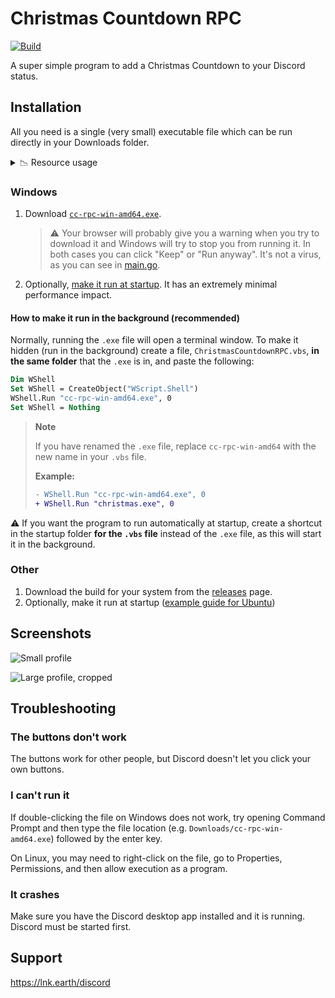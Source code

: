 # Christmas Countdown RPC

<!-- [![Build](https://github.com/christmas-countdown/rpc/actions/workflows/compile.yml/badge.svg)](https://github.com/christmas-countdown/rpc/actions/workflows/compile.yml) -->
[![Build](https://img.shields.io/github/actions/workflow/status/christmas-countdown/rpc/compile.yml?branch=main&style=flat-square)](https://github.com/christmas-countdown/rpc/actions/workflows/compile.yml)

A super simple program to add a Christmas Countdown to your Discord status.

## Installation

All you need is a single (very small) executable file which can be run directly in your Downloads folder.

<details>
	<summary>📉 Resource usage</summary>

Here it is using just 0.7MB (0.0007GB):
![](https://static.eartharoid.me/k/22/06/30153654.png)
</details>

### Windows

1. Download [`cc-rpc-win-amd64.exe`](https://github.com/christmas-countdown/rpc/releases/download/continuous/cc-rpc-win-amd64.exe).
   > ⚠️ Your browser will probably give you a warning when you try to download it and Windows will try to stop you from running it. In both cases you can click "Keep" or "Run anyway". It's not a virus, as you can see in [main.go](https://github.com/christmas-countdown/rpc/blob/main/main.go).
2. Optionally, [make it run at startup](https://support.microsoft.com/en-us/windows/add-an-app-to-run-automatically-at-startup-in-windows-10-150da165-dcd9-7230-517b-cf3c295d89dd). It has an extremely minimal performance impact.

#### How to make it run in the background (recommended)

Normally, running the `.exe` file will open a terminal window.
To make it hidden (run in the background) create a file, `ChristmasCountdownRPC.vbs`, **in the same folder** that the `.exe` is in, and paste the following:
```vb
Dim WShell
Set WShell = CreateObject("WScript.Shell")
WShell.Run "cc-rpc-win-amd64.exe", 0
Set WShell = Nothing
```

> **Note**
> 
> If you have renamed the `.exe` file, replace `cc-rpc-win-amd64` with the new name in your `.vbs` file.
> 
> **Example:**
> 
> ```diff
> - WShell.Run "cc-rpc-win-amd64.exe", 0
> + WShell.Run "christmas.exe", 0
> ```

⚠️ If you want the program to run automatically at startup, create a shortcut in the startup folder **for the `.vbs` file** instead of the `.exe` file, as this will start it in the background. 

### Other

1. Download the build for your system from the [releases](https://github.com/christmas-countdown/rpc/releases) page.
2. Optionally, make it run at startup ([example guide for Ubuntu](https://www.howtogeek.com/686952/how-to-manage-startup-programs-on-ubuntu-linux))

## Screenshots

![Small profile](https://static.eartharoid.me/k/22/06/30134055.png)

![Large profile, cropped](https://static.eartharoid.me/k/22/06/30011959.png)

## Troubleshooting

### The buttons don't work

The buttons work for other people, but Discord doesn't let you click your own buttons.

### I can't run it

If double-clicking the file on Windows does not work, try opening Command Prompt and then type the file location (e.g. `Downloads/cc-rpc-win-amd64.exe`) followed by the enter key.

On Linux, you may need to right-click on the file, go to Properties, Permissions, and then allow execution as a program.

### It crashes

Make sure you have the Discord desktop app installed and it is running. Discord must be started first.

## Support

<https://lnk.earth/discord>

